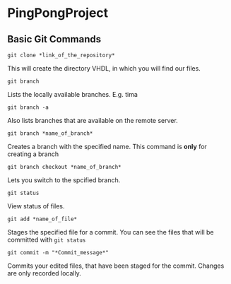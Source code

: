 # PingPongProject

## Basic Git Commands

`git clone *link_of_the_repository*`

This will create the directory VHDL, in which you will find our files.



`git branch` 

Lists the locally available branches. E.g. tima



`git branch -a`

Also lists branches that are available on the remote server.



`git branch *name_of_branch*` 

Creates a branch with the specified name. This command is **only** for creating a branch 



`git branch checkout *name_of_branch*` 

Lets you switch to the spcified branch.



`git status` 

View status of files.



`git add *name_of_file*`

Stages the specified file for a commit. You can see the files that will be committed with `git status`



`git commit -m "*Commit_message*"`

Commits your edited files, that have been staged for the commit.
Changes are only recorded locally.
